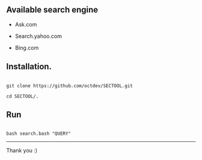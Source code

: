 


## Available search engine

- Ask.com

- Search.yahoo.com
  
- Bing.com

## Installation.  

``` 

git clone https://github.com/octdev/SECTOOL.git 

cd SECTOOL/. 

```

## Run

``` 

bash search.bash "QUERY" 

```

-------------------------

Thank you :)


